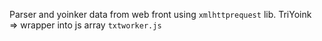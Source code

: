 Parser and yoinker data from web front using `xmlhttprequest` lib. TriYoink<br>
=> wrapper into js array `txtworker.js`
